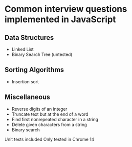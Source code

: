 # Common interview questions implemented in JavaScript

## Data Structures

* Linked List
* Binary Search Tree (untested)

## Sorting Algorithms

* Insertion sort

## Miscellaneous

* Reverse digits of an integer
* Truncate text but at the end of a word
* Find first nonrepeated character in a string
* Delete given characters from a string
* Binary search

Unit tests included
Only tested in Chrome 14